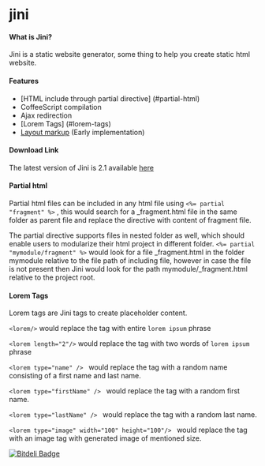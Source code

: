 # jini

#### What is Jini?

Jini is a static website generator, some thing to help you create static html website.

#### Features

* [HTML include through partial directive] (#partial-html)
* CoffeeScript compilation
* Ajax redirection
* [Lorem Tags] (#lorem-tags)
* [Layout markup](https://github.com/nitizkumar/jini/blob/master/layout.md)  (Early implementation) 

#### Download Link 

The latest version of Jini is 2.1 available [here](http://162.243.44.112/compose/Jini-2.1.jar)

#### Partial html

Partial html files can be included in any html file using ```<%= partial "fragment" %>``` , this would search for a _fragment.html file in the same folder as parent file and replace the directive with content of fragment file.

The partial directive supports files in nested folder as well, which should enable users to modularize their html project in different folder. ```<%= partial "mymodule/fragment" %>```  would look for a file _fragment.html in the folder mymodule relative to the file path of including file, however in case the file is not present then Jini would look for the path mymodule/_fragment.html relative to the project root.


#### Lorem Tags

Lorem tags are Jini tags to create placeholder content.

```<lorem/>``` would replace the tag with entire ```lorem ipsum``` phrase

```<lorem length="2"/>``` would replace the tag with two words of  ```lorem ipsum``` phrase

```<lorem type="name" /> ``` would replace the tag with a random name consisting of a first name and last name.

```<lorem type="firstName" /> ``` would replace the tag with a random  first name.

```<lorem type="lastName" /> ``` would replace the tag with a random  last name.

```<lorem type="image" width="100" height="100"/> ``` would replace the tag with an image tag with generated image of mentioned size. 


[![Bitdeli Badge](https://d2weczhvl823v0.cloudfront.net/nitizkumar/jini/trend.png)](https://bitdeli.com/free "Bitdeli Badge")

